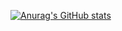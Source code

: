 [![Anurag's GitHub stats](https://github-readme-stats.vercel.app/api?username=KiisterPlaster&show_icons=true&theme=tokyonight&count_private=true)](https://github.com/KiisterPlaster/github-readme-stats)

